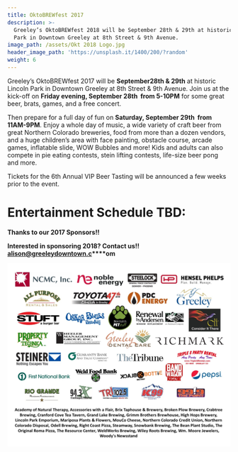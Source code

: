 ```yaml
---
title: OktoBREWfest 2017
description: >-
  Greeley’s OktoBREWfest 2018 will be September 28th & 29th at historic Lincoln
  Park in Downtown Greeley at 8th Street & 9th Avenue.
image_path: /assets/Okt 2018 Logo.jpg
header_image_path: 'https://unsplash.it/1400/200/?random'
weight: 6
---
```



Greeley’s OktoBREWfest 2017 will be **September28th & 29th** at historic Lincoln Park in Downtown Greeley at 8th Street & 9th Avenue. Join us at the kick-off on **Friday evening, September 28th  from 5-10PM** for some great beer, brats, games, and a free concert.

Then prepare for a full day of fun on **Saturday, September 29th  from 11AM-9PM**. Enjoy a whole day of music, a wide variety of craft beer from great Northern Colorado breweries, food from more than a dozen vendors, and a huge children’s area with face painting, obstacle course, arcade games, inflatable slide, WOW Bubbles and more! Kids and adults can also compete in pie eating contests, stein lifting contests, life-size beer pong and more.

Tickets for the 6th Annual VIP Beer Tasting will be announced a few weeks prior to the event.

# **Entertainment Schedule TBD:**

**Thanks to our 2017 Sponsors!!**

**Interested in sponsoring 2018? Contact us!! alison@greeleydowntown.c****om**

![](/assets/versions/okt2017-sponsors--for-website-1---x----1650-1350x---.jpg)